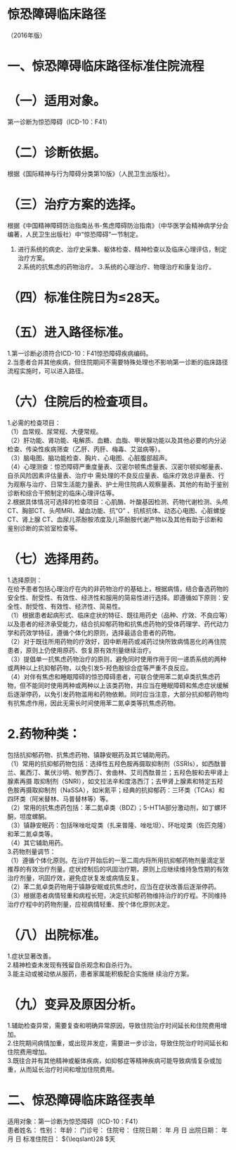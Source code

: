# 惊恐障碍临床路径  
（2016年版）  
# 一、惊恐障碍临床路径标准住院流程  
# （一）适用对象。  
第一诊断为惊恐障碍（ICD-10：F41）  
# （二）诊断依据。  
根据《国际精神与行为障碍分类第10版》（人民卫生出版社）。  
# （三）治疗方案的选择。  
根据《中国精神障碍防治指南丛书-焦虑障碍防治指南》（中华医学会精神病学分会编著，人民卫生出版社）中“惊恐障碍”一节制定。  
1. 进行系统的病史、治疗史采集、躯体检查、精神检查以及临床心理评估，制定治疗方案。  
2.系统的抗焦虑的药物治疗。  3.系统的心理治疗、物理治疗和康复治疗。  
# （四）标准住院日为≤28天。  
# （五）进入路径标准。  
1.第一诊断必须符合ICD-10：F41惊恐障碍疾病编码。  
2.当患者合并其他疾病，但住院期间不需要特殊处理也不影响第一诊断的临床路径流程实施时，可以进入路径。  
# （六）住院后的检查项目。  
1.必需的检查项目：  
（1）血常规、尿常规、大便常规。  
（2）肝功能、肾功能、电解质、血糖、血脂、甲状腺功能以及其他必要的内分泌检查、传染性疾病筛查（乙肝、丙肝、梅毒、艾滋病等）。  
（3）脑电图、脑功能检查、胸片、心电图、心脏腹部超声。  
（4）心理测查：惊恐障碍严重度量表、汉密尔顿焦虑量表、汉密尔顿抑郁量表、自杀风险因素评估量表、治疗中 需处理的不良反应量表、临床疗效总评量表、行为观察与治疗、日常生活能力量表、护士用住院病人观察量表、其他的有助于鉴别诊断和综合干预制定的临床心理评估等。  
2.根据具体情况可选择的检查项目：心肌酶、叶酸基因检测、药物代谢检测、头颅CT、胸部CT、头颅MRI、凝血功能、抗“O” 、抗核抗体、动态心电图、心脏螺旋CT、肾上腺 CT、血尿儿茶酚胺浓度及儿茶酚胺代谢产物以及其他有助于诊断和鉴别诊断的实验室检查等。  
# （七）选择用药。  
1.选择原则：  
在给予患者包括心理治疗在内的非药物治疗的基础上，根据病情，结合备选药物的安全性、耐受性、有效性、经济性和服用的简易性进行选择。即遵循如下原则：安全性、耐受性、有效性、经济性、简易性。  
（1）根据患者起病形式、临床症状的特征、既往用药史（品种、疗效、不良应等）以及患者的经济承受能力，结合抗抑郁药物和抗焦虑药物的受体药理学、药代动力学和药效学特征，遵循个体化的原则，选择最适合患者的药物。  
（2）对于既往所用药物的疗效好，因中断用药或减药过快所致病情恶化的再住院患者，原则上仍使用原药、恢复原有效剂量继续治疗。  
（3）提倡单一抗焦虑药物治疗的原则，避免同时使用作用于同一递质系统的两种或两种以上抗抑郁药物，以免引发5-羟色胺综合症等严重不良反应。  
（4）对伴有焦虑和睡眠障碍的惊恐障碍患者，可联合使用苯二氮卓类抗焦虑药物，但不能同时使用两种或两种以上该类药物，并应当在睡眠障碍和焦虑症状缓解后逐渐停药，以免引发药物滥用和药物依赖。同时应当注意，大部分抗抑郁药物均有抗焦虑作用，因此无需长时间使用苯二氮卓类等抗焦虑药物。  
# 2.药物种类：  
包括抗抑郁药物、抗焦虑药物、镇静安眠药及其它辅助用药。  
（1）常用的抗抑郁药物包括：选择性五羟色胺再摄取抑制剂（SSRIs），如西酞普兰、氟西汀、氟伏沙明、帕罗西汀、舍曲林、艾司西酞普兰；五羟色胺和去甲肾上腺素再摄 取抑制剂（SNRI），如文拉法辛和度洛西汀；去甲肾上腺素和特定五羟色胺再摄取抑制剂（NaSSA），如米氮平；经典的抗抑郁药：三环类（TCAs）和四环类（阿米替林、马普替林等）等。  
（2）常用的抗焦虑药包括：苯二氮卓类（BDZ）；5-HT1A部分激动剂，如丁螺环酮，坦度螺酮。  
（3）镇静安眠药：包括咪唑吡啶类（扎来普隆、唑吡坦）、环吡啶类（佐匹克隆）和苯二氮卓类等。  
（4）其它辅助用药。  
3.药物剂量调节：  
（1）遵循个体化原则。在治疗开始后的一至二周内将所用抗抑郁药物剂量滴定至推荐的有效治疗剂量。症状控制后的巩固治疗期，原则上应继续维持急性期的有效治疗剂量，巩固疗效，避免症状复发或病情反复。  
（2）苯二氮卓类药物用于镇静安眠或抗焦虑时，应当在症状改善后逐渐停药。  
（3）根据患者病情轻重和病程长短，决定抗抑郁药物维持治疗的疗程。不同维持治疗疗程中的药物剂量，应视病情轻重、按个体化原则决定。  
# （八）出院标准。  
1.症状显著改善。  
2.精神检查未发现有残留自杀观念和自杀行为。  
3.能主动或被动依从服药，患者家属能积极配合实施继 续治疗方案。  
# （九）变异及原因分析。  
1.辅助检查异常，需要复查和明确异常原因，导致住院治疗时间延长和住院费用增加。  
2.住院期间病情加重，或出现并发症，需要进一步诊治，导致住院治疗时间延长和住院费用增加。  
3.既往合并有其他精神或躯体疾病，如抑郁症等精神疾病可能导致病情复杂或加重，从而延长治疗时间和增加住院费用。  
# 二、惊恐障碍临床路径表单  
适用对象：第一诊断为惊恐障碍（ICD-10：F41）  
患者姓名：          性别：     年龄：     门诊号：        住院号：           住院日期：   年   月   日   出院日期：    年    月    日  标准住院日： ${\leqslant}28 $天  
